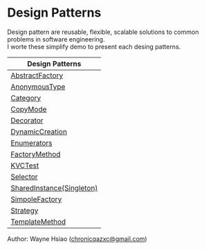 Design Patterns
====================
Design pattern are reusable, flexible, scalable solutions to common problems in software engineering.  
I worte these simplify demo to present each desing patterns.

|Design Patterns|
|---|
|[AbstractFactory](AbstractFactory)|
|[AnonymousType](AnonymousType)|
|[Category](Category)|
|[CopyMode](CopyMode)|
|[Decorator](Decorator)|
|[DynamicCreation](DynamicCreation)|
|[Enumerators](Enumerators)|
|[FactoryMethod](FactoryMethod)|
|[KVCTest](KVCTest)|
|[Selector](Selector)|
|[SharedInstance(Singleton)](SharedInstance(Singleton))|
|[SimpoleFactory](SimpoleFactory)|
|[Strategy](Strategy)|
|[TemplateMethod](TemplateMethod)|

Author: Wayne Hsiao (chronicqazxc@gmail.com)

